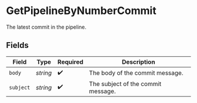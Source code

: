 # GetPipelineByNumberCommit

The latest commit in the pipeline.


## Fields

| Field                              | Type                               | Required                           | Description                        |
| ---------------------------------- | ---------------------------------- | ---------------------------------- | ---------------------------------- |
| `body`                             | *string*                           | :heavy_check_mark:                 | The body of the commit message.    |
| `subject`                          | *string*                           | :heavy_check_mark:                 | The subject of the commit message. |
